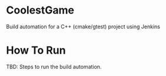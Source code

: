 # CoolestGame
Build automation for a C++ (cmake/gtest) project using Jenkins

# How To Run
TBD: Steps to run the build automation.

